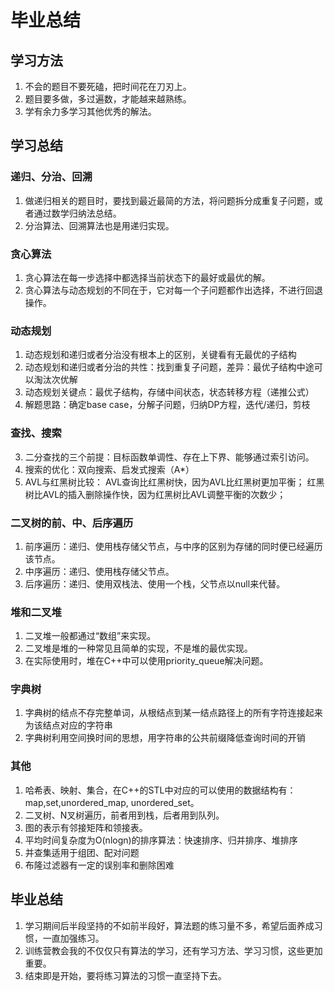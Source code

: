 # 毕业总结

## 学习方法
1. 不会的题目不要死磕，把时间花在刀刃上。
2. 题目要多做，多过遍数，才能越来越熟练。
3. 学有余力多学习其他优秀的解法。

## 学习总结

### 递归、分治、回溯
1. 做递归相关的题目时，要找到最近最简的方法，将问题拆分成重复子问题，或者通过数学归纳法总结。
2. 分治算法、回溯算法也是用递归实现。

### 贪心算法
1. 贪心算法在每一步选择中都选择当前状态下的最好或最优的解。
2. 贪心算法与动态规划的不同在于，它对每一个子问题都作出选择，不进行回退操作。

### 动态规划
1. 动态规划和递归或者分治没有根本上的区别，关键看有无最优的子结构
2. 动态规划和递归或者分治的共性：找到重复子问题，差异：最优子结构中途可以淘汰次优解
3. 动态规划关键点：最优子结构，存储中间状态，状态转移方程（递推公式）
4. 解题思路：确定base case，分解子问题，归纳DP方程，迭代/递归，剪枝

### 查找、搜索
3. 二分查找的三个前提：目标函数单调性、存在上下界、能够通过索引访问。
2. 搜索的优化：双向搜索、启发式搜索（A*）
3. AVL与红黑树比较：
   AVL查询比红黑树快，因为AVL比红黑树更加平衡；
   红黑树比AVL的插入删除操作快，因为红黑树比AVL调整平衡的次数少；

### 二叉树的前、中、后序遍历
1. 前序遍历：递归、使用栈存储父节点，与中序的区别为存储的同时便已经遍历该节点。
2. 中序遍历：递归、使用栈存储父节点。
3. 后序遍历：递归、使用双栈法、使用一个栈，父节点以null来代替。

### 堆和二叉堆
1. 二叉堆一般都通过“数组”来实现。
2. 二叉堆是堆的一种常见且简单的实现，不是堆的最优实现。
3. 在实际使用时，堆在C++中可以使用priority_queue解决问题。

### 字典树
1. 字典树的结点不存完整单词，从根结点到某一结点路径上的所有字符连接起来为该结点对应的字符串
2. 字典树利用空间换时间的思想，用字符串的公共前缀降低查询时间的开销

### 其他
1. 哈希表、映射、集合，在C++的STL中对应的可以使用的数据结构有：map,set,unordered_map, unordered_set。
2. 二叉树、N叉树遍历，前者用到栈，后者用到队列。
3. 图的表示有邻接矩阵和领接表。
1. 平均时间复杂度为O(nlogn)的排序算法：快速排序、归并排序、堆排序
1. 并查集适用于组团、配对问题
2. 布隆过滤器有一定的误别率和删除困难

## 毕业总结
1. 学习期间后半段坚持的不如前半段好，算法题的练习量不多，希望后面养成习惯，一直加强练习。
2. 训练营教会我的不仅仅只有算法的学习，还有学习方法、学习习惯，这些更加重要。
1. 结束即是开始，要将练习算法的习惯一直坚持下去。
